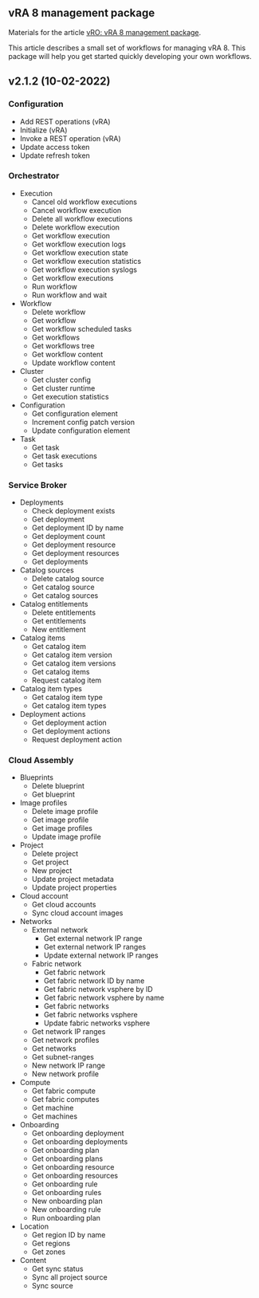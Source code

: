 ## vRA 8 management package

Materials for the article [vRO: vRA 8 management package](https://as.zabedu.ru/en/virtual2/vmware2/vrealize2/vro-vra2-en).

This article describes a small set of workflows for managing vRA 8. This package will help you get started quickly developing your own workflows.

## v2.1.2 (10-02-2022)
### Configuration
* Add REST operations (vRA)
* Initialize (vRA)
* Invoke a REST operation (vRA)
* Update access token
* Update refresh token
### Orchestrator
* Execution
    * Cancel old workflow executions
    * Cancel workflow execution
    * Delete all workflow executions
    * Delete workflow execution
    * Get workflow execution
    * Get workflow execution logs
    * Get workflow execution state
    * Get workflow execution statistics
    * Get workflow execution syslogs
    * Get workflow executions
    * Run workflow
    * Run workflow and wait
* Workflow
    * Delete workflow
    * Get workflow
    * Get workflow scheduled tasks
    * Get workflows
    * Get workflows tree
    * Get workflow content
    * Update workflow content
* Cluster
    * Get cluster config
    * Get cluster runtime
    * Get execution statistics
* Configuration
    * Get configuration element
    * Increment config patch version
    * Update configuration element
* Task
    * Get task
    * Get task executions
    * Get tasks
### Service Broker
* Deployments
    * Check deployment exists
    * Get deployment
    * Get deployment ID by name
    * Get deployment count
    * Get deployment resource
    * Get deployment resources
    * Get deployments
* Catalog sources
    * Delete catalog source
    * Get catalog source
    * Get catalog sources
* Catalog entitlements
    * Delete entitlements
    * Get entitlements
    * New entitlement
* Catalog items
    * Get catalog item
    * Get catalog item version
    * Get catalog item versions
    * Get catalog items
    * Request catalog item
* Catalog item types
    * Get catalog item type
    * Get catalog item types
* Deployment actions
    * Get deployment action
    * Get deployment actions
    * Request deployment action
### Cloud Assembly
* Blueprints
    * Delete blueprint
    * Get blueprint
* Image profiles
    * Delete image profile
    * Get image profile
    * Get image profiles
    * Update image profile
* Project
    * Delete project
    * Get project
    * New project
    * Update project metadata
    * Update project properties
* Cloud account
    * Get cloud accounts
    * Sync cloud account images
* Networks
    * External network
        * Get external network IP range
        * Get external network IP ranges
        * Update external network IP ranges
    * Fabric network
        * Get fabric network
        * Get fabric network ID by name
        * Get fabric network vsphere by ID
        * Get fabric network vsphere by name
        * Get fabric networks
        * Get fabric networks vsphere
        * Update fabric networks vsphere
    * Get network IP ranges
    * Get network profiles
    * Get networks
    * Get subnet-ranges
    * New network IP range
    * New network profile
* Compute
    * Get fabric compute
    * Get fabric computes
    * Get machine
    * Get machines
* Onboarding
    * Get onboarding deployment
    * Get onboarding deployments
    * Get onboarding plan
    * Get onboarding plans
    * Get onboarding resource
    * Get onboarding resources
    * Get onboarding rule
    * Get onboarding rules
    * New onboarding plan
    * New onboarding rule
    * Run onboarding plan
* Location
    * Get region ID by name
    * Get regions
    * Get zones
* Content
    * Get sync status
    * Sync all project source
    * Sync source

